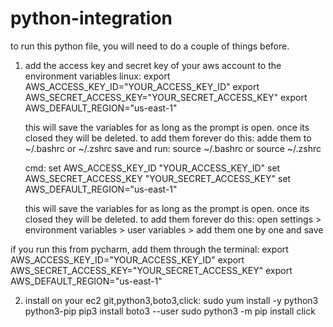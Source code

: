 # python-integration

to run this python file, you will need to do a couple of things before.
1. add the access key and secret key of your aws account to the environment variables
   linux:
   export AWS_ACCESS_KEY_ID="YOUR_ACCESS_KEY_ID"
   export AWS_SECRET_ACCESS_KEY="YOUR_SECRET_ACCESS_KEY"
   export AWS_DEFAULT_REGION="us-east-1"
   
   this will save the variables for as long as the prompt is open. once its closed they will be deleted.
   to add them forever do this:
   adde them to ~/.bashrc or ~/.zshrc save and run: source ~/.bashrc or source ~/.zshrc
   
   cmd:
   set AWS_ACCESS_KEY_ID "YOUR_ACCESS_KEY_ID"
   set AWS_SECRET_ACCESS_KEY "YOUR_SECRET_ACCESS_KEY"
   set AWS_DEFAULT_REGION="us-east-1"

   this will save the variables for as long as the prompt is open. once its closed they will be deleted.
   to add them forever do this:
   open settings > environment variables > user variables > add them one by one and save

if you run this from pycharm, add them through the terminal:
   export AWS_ACCESS_KEY_ID="YOUR_ACCESS_KEY_ID"
   export AWS_SECRET_ACCESS_KEY="YOUR_SECRET_ACCESS_KEY"
   export AWS_DEFAULT_REGION="us-east-1"
   
2. install on your ec2 git,python3,boto3,click:
      sudo yum install -y python3 python3-pip
      pip3 install boto3 --user
      sudo python3 -m pip install click

